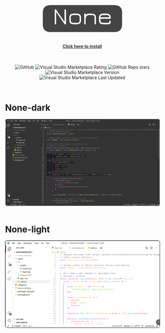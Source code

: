 <div align="center">
    <img src="./media/logo.png">
    <br />
    <br />
    <br />
        <a style = "font-weight: 600;" href="vscode:extension/clowzed.none">Click here to install</a>
        <br/>
        <br/>
        <br/>
        <br/>
    <img alt="GitHub" src="https://img.shields.io/github/license/clowzed/none">
    <img alt="Visual Studio Marketplace Rating" src="https://img.shields.io/visual-studio-marketplace/r/clowzed.none">
    <img alt="GitHub Repo stars" src="https://img.shields.io/github/stars/clowzed/none">
    <img alt="Visual Studio Marketplace Version" src="https://img.shields.io/visual-studio-marketplace/v/clowzed.none">
    <img alt="Visual Studio Marketplace Last Updated" src="https://img.shields.io/visual-studio-marketplace/last-updated/clowzed.none">
</div>

<br />
<br />

<h1>None-dark</h1>
<img style="border: 1px solid white; border-radius: 6px;" src="./media/dark.jpeg">
<br />
<br />
<h1>None-light</h1>
<img style="border: 1px solid black; border-radius: 6px;" src="./media/light.png">